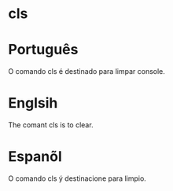 # cls

# Português 

O comando cls é destinado para limpar console.

# Englsih

The comant cls is to clear. 

# Espanõl

O  comando cls ý destinacione para limpio.


